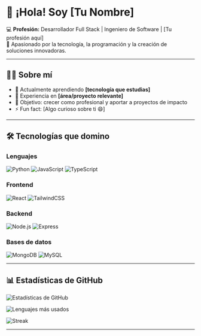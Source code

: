 # 👋 ¡Hola! Soy [Tu Nombre]

💻 **Profesión:** Desarrollador Full Stack | Ingeniero de Software | [Tu profesión aquí]  
🚀 Apasionado por la tecnología, la programación y la creación de soluciones innovadoras.  

---

## 🧑‍💻 Sobre mí
- 🌱 Actualmente aprendiendo **[tecnología que estudias]**  
- 💼 Experiencia en **[área/proyecto relevante]**  
- 🎯 Objetivo: crecer como profesional y aportar a proyectos de impacto  
- ⚡ Fun fact: [Algo curioso sobre ti 😄]  

---

## 🛠️ Tecnologías que domino

### Lenguajes
![Python](https://img.shields.io/badge/Python-3776AB?style=for-the-badge&logo=python&logoColor=white)
![JavaScript](https://img.shields.io/badge/JavaScript-F7DF1E?style=for-the-badge&logo=javascript&logoColor=black)
![TypeScript](https://img.shields.io/badge/TypeScript-3178C6?style=for-the-badge&logo=typescript&logoColor=white)

### Frontend
![React](https://img.shields.io/badge/React-20232A?style=for-the-badge&logo=react&logoColor=61DAFB)
![TailwindCSS](https://img.shields.io/badge/TailwindCSS-38B2AC?style=for-the-badge&logo=tailwind-css&logoColor=white)

### Backend
![Node.js](https://img.shields.io/badge/Node.js-43853D?style=for-the-badge&logo=node.js&logoColor=white)
![Express](https://img.shields.io/badge/Express-000000?style=for-the-badge&logo=express&logoColor=white)

### Bases de datos
![MongoDB](https://img.shields.io/badge/MongoDB-4EA94B?style=for-the-badge&logo=mongodb&logoColor=white)
![MySQL](https://img.shields.io/badge/MySQL-005C84?style=for-the-badge&logo=mysql&logoColor=white)

---

## 📊 Estadísticas de GitHub

![Estadísticas de GitHub](https://github-readme-stats.vercel.app/api?username=TU-USUARIO&show_icons=true&theme=tokyonight)  

![Lenguajes más usados](https://github-readme-stats.vercel.app/api/top-langs/?username=TU-USUARIO&layout=compact&theme=tokyonight)  

![Streak](https://streak-stats.demolab.com/?user=TU-USUARIO&theme=tokyonight)

---
